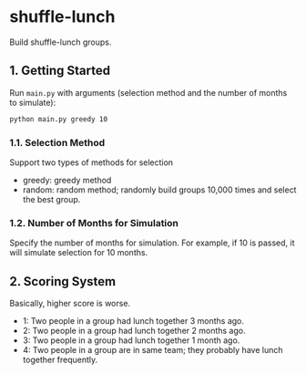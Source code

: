 # shuffle-lunch
Build shuffle-lunch groups.

## 1. Getting Started

Run `main.py` with arguments (selection method and the number of months to simulate):
```bash
python main.py greedy 10
```

### 1.1. Selection Method

Support two types of methods for selection

- greedy: greedy method
- random: random method; randomly build groups 10,000 times and select the best group.

### 1.2. Number of Months for Simulation

Specify the number of months for simulation. For example, if 10 is passed, it will simulate selection for 10 months.

## 2. Scoring System

Basically, higher score is worse.

- 1: Two people in a group had lunch together 3 months ago.
- 2: Two people in a group had lunch together 2 months ago.
- 3: Two people in a group had lunch together 1 month ago.
- 4: Two people in a group are in same team; they probably have lunch together frequently.
